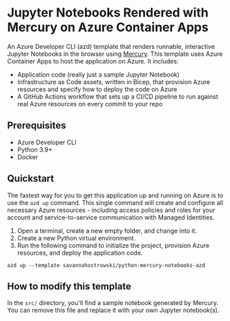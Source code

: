 # Jupyter Notebooks Rendered with Mercury on Azure Container Apps

An Azure Developer CLI (azd) template that renders runnable, interactive Jupyter Notebooks in the browser using [Mercury](https://github.com/mljar/mercury). This template uses Azure Container Apps to host the application on Azure. It includes:
- Application code (really just a sample Jupyter Notebook)
- Infrastructure as Code assets, written in Bicep, that provision Azure resources and specify how to deploy the code on Azure
- A GitHub Actions workflow that sets up a CI/CD pipeline to run against real Azure resources on every commit to your repo

## Prerequisites
- Azure Developer CLI
- Python 3.9+
- Docker

## Quickstart

The fastest way for you to get this application up and running on Azure is to use the `azd up` command. This single command will create and configure all necessary Azure resources - including access policies and roles for your account and service-to-service communication with Managed Identities.

1. Open a terminal, create a new empty folder, and change into it.
2. Create a new Python virtual environment.
3. Run the following command to initialize the project, provision Azure resources, and deploy the application code.

```
azd up --template savannahostrowski/python-mercury-notebooks-azd
```

## How to modify this template
In the `src/` directory, you'll find a sample notebook generated by Mercury. You can remove this file and replace it with your own Jupyter notebook(s).